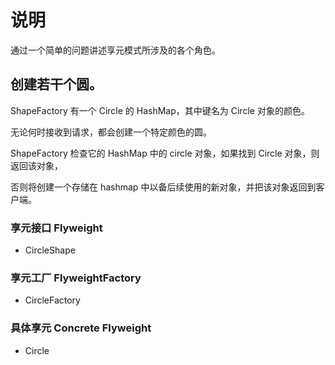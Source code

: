 # 说明

通过一个简单的问题讲述享元模式所涉及的各个角色。

## 创建若干个圆。

ShapeFactory 有一个 Circle 的 HashMap，其中键名为 Circle 对象的颜色。

无论何时接收到请求，都会创建一个特定颜色的圆。

ShapeFactory 检查它的 HashMap 中的 circle 对象，如果找到 Circle 对象，则返回该对象，

否则将创建一个存储在 hashmap 中以备后续使用的新对象，并把该对象返回到客户端。

### 享元接口 Flyweight

- CircleShape

### 享元工厂 FlyweightFactory

- CircleFactory

### 具体享元 Concrete Flyweight

- Circle


